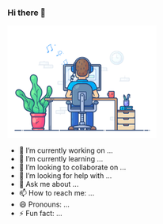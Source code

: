 ### Hi there 👋
<img src="https://github.com/ShivanshAr97/ShivanshAr97/blob/main/images/dev-working_rounded.gif?raw=true" href="https://github.com/ShivanshAr97" alt="GIF"  width="60%"/><br>
- 🔭 I’m currently working on ...
- 🌱 I’m currently learning ...
- 👯 I’m looking to collaborate on ...
- 🤔 I’m looking for help with ...
- 💬 Ask me about ...
- 📫 How to reach me: ...
- 😄 Pronouns: ...
- ⚡ Fun fact: ...
